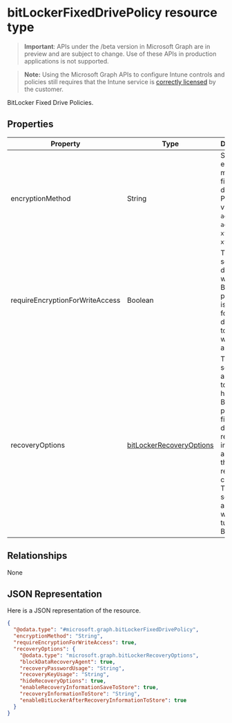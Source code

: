 ﻿# bitLockerFixedDrivePolicy resource type

> **Important**: APIs under the /beta version in Microsoft Graph are in preview and are subject to change. Use of these APIs in production applications is not supported.

> **Note:** Using the Microsoft Graph APIs to configure Intune controls and policies still requires that the Intune service is [correctly licensed](https://go.microsoft.com/fwlink/?linkid=839381) by the customer.

BitLocker Fixed Drive Policies.
## Properties
|Property|Type|Description|
|---|---|---|
|encryptionMethod|String|Select the encryption method for fixed drives. Possible values are: `aesCbc128`, `aesCbc256`, `xtsAes128`, `xtsAes256`.|
|requireEncryptionForWriteAccess|Boolean|This policy setting determines whether BitLocker protection is required for fixed data drives to be writable on a computer.|
|recoveryOptions|[bitLockerRecoveryOptions](../resources/intune_deviceconfig_bitlockerrecoveryoptions.md)|This policy setting allows you to control how BitLocker-protected fixed data drives are recovered in the absence of the required credentials. This policy setting is applied when you turn on BitLocker.|

## Relationships
None
## JSON Representation
Here is a JSON representation of the resource.
<!-- {
  "blockType": "resource",
  "keyProperty": "id",
  "@odata.type": "microsoft.graph.bitLockerFixedDrivePolicy"
}
-->
```json
{
  "@odata.type": "#microsoft.graph.bitLockerFixedDrivePolicy",
  "encryptionMethod": "String",
  "requireEncryptionForWriteAccess": true,
  "recoveryOptions": {
    "@odata.type": "microsoft.graph.bitLockerRecoveryOptions",
    "blockDataRecoveryAgent": true,
    "recoveryPasswordUsage": "String",
    "recoveryKeyUsage": "String",
    "hideRecoveryOptions": true,
    "enableRecoveryInformationSaveToStore": true,
    "recoveryInformationToStore": "String",
    "enableBitLockerAfterRecoveryInformationToStore": true
  }
}
```




